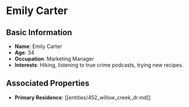 # Emily Carter

## Basic Information
- **Name**: Emily Carter
- **Age**: 34
- **Occupation**: Marketing Manager
- **Interests**: Hiking, listening to true crime podcasts, trying new recipes.

## Associated Properties
- **Primary Residence**: [[entities/452_willow_creek_dr.md]]